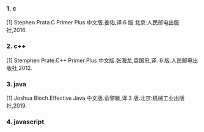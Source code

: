 ### 1. c

[1] Stephen Prata.C Primer Plus 中文版.姜佑,译.6 版.北京:人民邮电出版社,2016.

### 2. c++

[1] Stemphen Prate.C++ Primer Plus 中文版.张海龙,袁国忠,译. 6 版.人民邮电出版社,2012.

### 3. java

[1] Joshua Bloch.Effective Java 中文版.俞黎敏,译.3 版.北京:机械工业出版社,2019.

### 4. javascript
